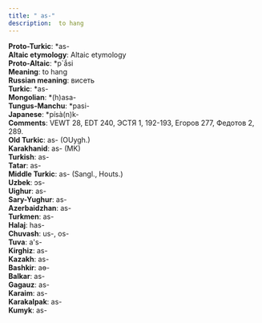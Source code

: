 ```yaml
---
title: " as-"
description:  to hang
---
```


<strong>Proto-Turkic</strong>:  *as-<br>
<strong>Altaic etymology</strong>:  Altaic etymology<br>
<strong> Proto-Altaic</strong>:  *p`ắsi<br>
<strong>Meaning</strong>:  to hang<br>
<strong>Russian meaning</strong>:  висеть<br>
<strong>Turkic</strong>:  *as-<br>
<strong>Mongolian</strong>:  *(h)asa-<br>
<strong>Tungus-Manchu</strong>:  *pasi-<br>
<strong>Japanese</strong>:  *písà(n)k-<br>
<strong>Comments</strong>:  VEWT 28, EDT 240, ЭСТЯ 1, 192-193, Егоров 277, Федотов 2, 289.<br>
<strong>Old Turkic</strong>:  as- (OUygh.)<br>
<strong>Karakhanid</strong>:  as- (MK)<br>
<strong>Turkish</strong>:  as-<br>
<strong>Tatar</strong>:  as-<br>
<strong>Middle Turkic</strong>:  as- (Sangl., Houts.)<br>
<strong>Uzbek</strong>:  ɔs-<br>
<strong>Uighur</strong>:  as-<br>
<strong>Sary-Yughur</strong>:  as-<br>
<strong>Azerbaidzhan</strong>:  as-<br>
<strong>Turkmen</strong>:  as-<br>
<strong>Halaj</strong>:  has-<br>
<strong>Chuvash</strong>:  us-, os-<br>
<strong>Tuva</strong>:  a's-<br>
<strong>Kirghiz</strong>:  as-<br>
<strong>Kazakh</strong>:  as-<br>
<strong>Bashkir</strong>:  aɵ-<br>
<strong>Balkar</strong>:  as-<br>
<strong>Gagauz</strong>:  as-<br>
<strong>Karaim</strong>:  as-<br>
<strong>Karakalpak</strong>:  as-<br>
<strong>Kumyk</strong>:  as-<br>


